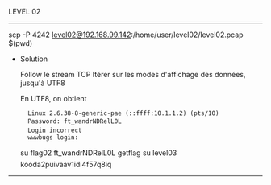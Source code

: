 LEVEL 02

------------------------------------------------------------------------------------------------------------------------

scp -P 4242 level02@192.168.99.142:/home/user/level02/level02.pcap $(pwd)

* Solution

    Follow le stream TCP
    Itérer sur les modes d'affichage des données, jusqu'à UTF8

    En UTF8, on obtient

        Linux 2.6.38-8-generic-pae (::ffff:10.1.1.2) (pts/10)
        Password: ft_wandrNDRelL0L
        Login incorrect
        wwwbugs login: 

    su flag02 ft_wandrNDRelL0L
    getflag
    su level03 kooda2puivaav1idi4f57q8iq
    
------------------------------------------------------------------------------------------------------------------------
